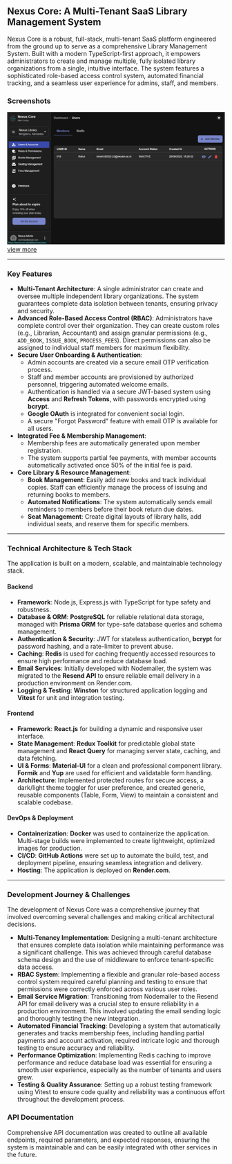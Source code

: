 ## Nexus Core: A Multi-Tenant SaaS Library Management System

Nexus Core is a robust, full-stack, multi-tenant SaaS platform engineered from the ground up to serve as a comprehensive Library Management System. Built with a modern TypeScript-first approach, it empowers administrators to create and manage multiple, fully isolated library organizations from a single, intuitive interface. The system features a sophisticated role-based access control system, automated financial tracking, and a seamless user experience for admins, staff, and members.

### Screenshots

![Screenshot of the Dark Mode](./doc/output/dark-mode.png)
[view more](./OUTPUT.md)

---

### Key Features

- **Multi-Tenant Architecture**: A single administrator can create and oversee multiple independent library organizations. The system guarantees complete data isolation between tenants, ensuring privacy and security.
- **Advanced Role-Based Access Control (RBAC)**: Administrators have complete control over their organization. They can create custom roles (e.g., Librarian, Accountant) and assign granular permissions (e.g., `ADD_BOOK`, `ISSUE_BOOK`, `PROCESS_FEES`). Direct permissions can also be assigned to individual staff members for maximum flexibility.
- **Secure User Onboarding & Authentication**:
  - Admin accounts are created via a secure email OTP verification process.
  - Staff and member accounts are provisioned by authorized personnel, triggering automated welcome emails.
  - Authentication is handled via a secure JWT-based system using **Access** and **Refresh Tokens**, with passwords encrypted using **bcrypt**.
  - **Google OAuth** is integrated for convenient social login.
  - A secure "Forgot Password" feature with email OTP is available for all users.
- **Integrated Fee & Membership Management**:
  - Membership fees are automatically generated upon member registration.
  - The system supports partial fee payments, with member accounts automatically activated once 50% of the initial fee is paid.
- **Core Library & Resource Management**:
  - **Book Management**: Easily add new books and track individual copies. Staff can efficiently manage the process of issuing and returning books to members.
  - **Automated Notifications**: The system automatically sends email reminders to members before their book return due dates.
  - **Seat Management**: Create digital layouts of library halls, add individual seats, and reserve them for specific members.

---

### Technical Architecture & Tech Stack

The application is built on a modern, scalable, and maintainable technology stack.

#### **Backend**

- **Framework**: Node.js, Express.js with TypeScript for type safety and robustness.
- **Database & ORM**: **PostgreSQL** for reliable relational data storage, managed with **Prisma ORM** for type-safe database queries and schema management.
- **Authentication & Security**: JWT for stateless authentication, **bcrypt** for password hashing, and a rate-limiter to prevent abuse.
- **Caching**: **Redis** is used for caching frequently accessed resources to ensure high performance and reduce database load.
- **Email Services**: Initially developed with Nodemailer, the system was migrated to the **Resend API** to ensure reliable email delivery in a production environment on Render.com.
- **Logging & Testing**: **Winston** for structured application logging and **Vitest** for unit and integration testing.

#### **Frontend**

- **Framework**: **React.js** for building a dynamic and responsive user interface.
- **State Management**: **Redux Toolkit** for predictable global state management and **React Query** for managing server state, caching, and data fetching.
- **UI & Forms**: **Material-UI** for a clean and professional component library. **Formik** and **Yup** are used for efficient and validatable form handling.
- **Architecture**: Implemented protected routes for secure access, a dark/light theme toggler for user preference, and created generic, reusable components (Table, Form, View) to maintain a consistent and scalable codebase.

#### **DevOps & Deployment**

- **Containerization**: **Docker** was used to containerize the application. Multi-stage builds were implemented to create lightweight, optimized images for production.
- **CI/CD**: **GitHub Actions** were set up to automate the build, test, and deployment pipeline, ensuring seamless integration and delivery.
- **Hosting**: The application is deployed on **Render.com**.

---

### Development Journey & Challenges

The development of Nexus Core was a comprehensive journey that involved overcoming several challenges and making critical architectural decisions.

- **Multi-Tenancy Implementation**: Designing a multi-tenant architecture that ensures complete data isolation while maintaining performance was a significant challenge. This was achieved through careful database schema design and the use of middleware to enforce tenant-specific data access.
- **RBAC System**: Implementing a flexible and granular role-based access control system required careful planning and testing to ensure that permissions were correctly enforced across various user roles.
- **Email Service Migration**: Transitioning from Nodemailer to the Resend API for email delivery was a crucial step to ensure reliability in a production environment. This involved updating the email sending logic and thoroughly testing the new integration.
- **Automated Financial Tracking**: Developing a system that automatically generates and tracks membership fees, including handling partial payments and account activation, required intricate logic and thorough testing to ensure accuracy and reliability.
- **Performance Optimization**: Implementing Redis caching to improve performance and reduce database load was essential for ensuring a smooth user experience, especially as the number of tenants and users grew.
- **Testing & Quality Assurance**: Setting up a robust testing framework using Vitest to ensure code quality and reliability was a continuous effort throughout the development process.

### API Documentation

Comprehensive API documentation was created to outline all available endpoints, required parameters, and expected responses, ensuring the system is maintainable and can be easily integrated with other services in the future.
